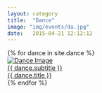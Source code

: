 ```yaml
---
layout: category
title:  "Dance"
image: "img/events/da.jpg"
date:   2015-04-21 12:12:12
---
```


<section class="no-padding" id="portfolio">
    <div class="container-fluid">
        <div class="row no-gutter">
            {% for dance in site.dance %}
                <div class="col-lg-4 col-sm-6">
                    <a href="{{ dance.url }}" class="portfolio-box">
                        <img src="{{ dance.image }}" class="img-responsive" alt="Dance Image">
                        <div class="portfolio-box-caption">
                            <div class="portfolio-box-caption-content">
                                <div class="project-category text-faded">
                                    {{ dance.subtitle }}
                                </div>
                                <div class="project-name">
                                    {{ dance.title }}
                                </div>
                            </div>
                        </div>
                    </a>
                </div>
            {% endfor %}
        </div>
    </div>
</section>